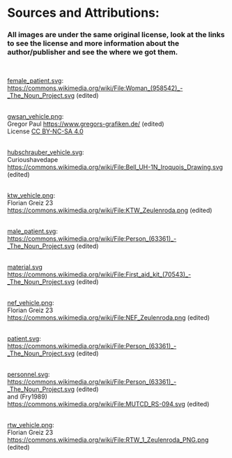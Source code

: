 <h1>Sources and Attributions:</h1>
<h3>All images are under the same original license, look at the links to see the license and more information about the author/publisher and see the where we got them.</h3>
<br>

[female_patient.svg](female_patient.svg):<br>
<https://commons.wikimedia.org/wiki/File:Woman_(958542)_-_The_Noun_Project.svg> (edited)<br><br>

[gwsan_vehicle.png](gwsan_vehicle.png): <br> Gregor Paul <https://www.gregors-grafiken.de/> (edited)<br>
License [CC BY-NC-SA 4.0](https://creativecommons.org/licenses/by-nc-sa/4.0/deed.de) <br><br>

[hubschrauber_vehicle.svg](hubschrauber_vehicle.svg): <br>
Curioushavedape <br>
<https://commons.wikimedia.org/wiki/File:Bell_UH-1N_Iroquois_Drawing.svg> (edited) <br><br>

[ktw_vehicle.png](ktw_vehicle.png): <br>
Florian Greiz 23 <br>
<https://commons.wikimedia.org/wiki/File:KTW_Zeulenroda.png> (edited) <br><br>

[male_patient.svg](male_patient.svg): <br>
<https://commons.wikimedia.org/wiki/File:Person_(63361)_-_The_Noun_Project.svg> (edited) <br><br>

[material.svg](material.svg) <https://commons.wikimedia.org/wiki/File:First_aid_kit_(70543)_-_The_Noun_Project.svg> (edited) <br><br>

[nef_vehicle.png](nef_vehicle.png): <br>
Florian Greiz 23 <br>
<https://commons.wikimedia.org/wiki/File:NEF_Zeulenroda.png> (edited)<br><br>

[patient.svg](patient.svg): <br>
<https://commons.wikimedia.org/wiki/File:Person_(63361)_-_The_Noun_Project.svg> (edited)<br><br>

[personnel.svg](personnel.svg):<br>
<https://commons.wikimedia.org/wiki/File:Person_(63361)_-_The_Noun_Project.svg> (edited) <br>
and (Fry1989) <br>
<https://commons.wikimedia.org/wiki/File:MUTCD_RS-094.svg> (edited) <br><br>

[rtw_vehicle.png](rtw_vehicle.png): <br>
Florian Greiz 23 <br>
<https://commons.wikimedia.org/wiki/File:RTW_1_Zeulenroda_PNG.png> (edited)<br><br>
